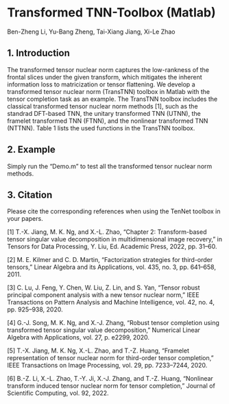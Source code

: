 # Transformed TNN-Toolbox (Matlab)

Ben-Zheng Li, Yu-Bang Zheng, Tai-Xiang Jiang, Xi-Le Zhao

## 1. Introduction

The transformed tensor nuclear norm captures the low-rankness of the frontal slices under the given transform, which mitigates the inherent information loss
to matricization or tensor flattening. We develop a transformed tensor nuclear norm (TransTNN) toolbox in Matlab with the tensor completion task as an
example. The TransTNN toolbox includes the classical transformed tensor nuclear norm methods [1], such as the standrad DFT-based TNN, the unitary transformed TNN (UTNN), the framelet transformed TNN (FTNN), and the nonlinear transformed TNN (NTTNN). Table 1 lists the used functions in the TransTNN toolbox.

## 2. Example

Simply run the “Demo.m” to test all the transformed tensor nuclear norm methods.

## 3. Citation

Please cite the corresponding references when using the TenNet toolbox in your papers.

[1] T.-X. Jiang, M. K. Ng, and X.-L. Zhao, “Chapter 2: Transform-based tensor singular value decomposition in multidimensional image recovery,” in Tensors for Data Processing, Y. Liu, Ed. Academic Press, 2022, pp. 31–60.

[2] M. E. Kilmer and C. D. Martin, “Factorization strategies for third-order tensors,” Linear Algebra and its Applications, vol. 435, no. 3, pp. 641–658, 2011.

[3] C. Lu, J. Feng, Y. Chen, W. Liu, Z. Lin, and S. Yan, “Tensor robust principal component analysis with a new tensor nuclear norm,” IEEE Transactions on Pattern Analysis and Machine Intelligence, vol. 42, no. 4, pp. 925–938, 2020.

[4] G.-J. Song, M. K. Ng, and X.-J. Zhang, “Robust tensor completion using transformed tensor singular value decomposition,” Numerical Linear Algebra with Applications, vol. 27, p. e2299, 2020.

[5] T.-X. Jiang, M. K. Ng, X.-L. Zhao, and T.-Z. Huang, “Framelet representation of tensor nuclear norm for third-order tensor completion,” IEEE Transactions on
Image Processing, vol. 29, pp. 7233–7244, 2020.

[6] B.-Z. Li, X.-L. Zhao, T.-Y. Ji, X.-J. Zhang, and T.-Z. Huang, “Nonlinear transform induced tensor nuclear norm for tensor completion,” Journal of Scientific
Computing, vol. 92, 2022.
